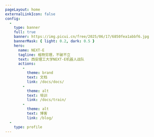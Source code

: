 ```yaml
---
pageLayout: home
externalLinkIcon: false
config:
  -
    type: banner
    full: true
    banner: https://img.picui.cn/free/2025/06/17/6850fea1abbf6.jpg
    bannerMask: { light: 0.2, dark: 0.5 }
    hero:
      name: NEXT-E
      tagline: 格物穷理，不破不立
      text: 西安理工大学NEXT-E机器人战队
      actions:
        -
          theme: brand
          text: 文档
          link: /docs/docs/
        -
          theme: alt
          text: 培训
          link: /docs/train/
        -
          theme: alt
          text: 博客
          link: /blog/
  -
    type: profile
---
```

